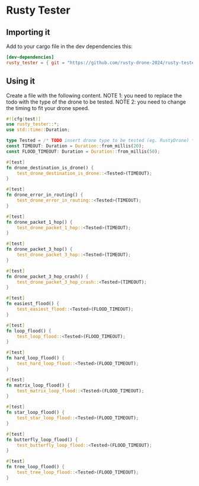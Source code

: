 # Rusty Tester
## Importing it
Add to your cargo file in the dev dependencies this:
```toml
[dev-dependencies]
rusty_tester = { git = "https://github.com/rusty-drone-2024/rusty-tester" }
```

## Using it
Create a file with the following content.
NOTE 1: you need to replace the todo with the type of the drone to be tested.
NOTE 2: you need to change the timing to fit your drone speed.
```rust
#![cfg(test)]
use rusty_tester::*;
use std::time::Duration;

type Tested = /* TODO insert drone type to be tested (eg. RustyDrone) */;
const TIMEOUT: Duration = Duration::from_millis(20);
const FLOOD_TIMEOUT: Duration = Duration::from_millis(50);

#[test]
fn drone_destination_is_drone() {
    test_drone_destination_is_drone::<Tested>(TIMEOUT);
}

#[test]
fn drone_error_in_routing() {
    test_drone_error_in_routing::<Tested>(TIMEOUT);
}

#[test]
fn drone_packet_1_hop() {
    test_drone_packet_1_hop::<Tested>(TIMEOUT);
}

#[test]
fn drone_packet_3_hop() {
    test_drone_packet_3_hop::<Tested>(TIMEOUT);
}

#[test]
fn drone_packet_3_hop_crash() {
    test_drone_packet_3_hop_crash::<Tested>(TIMEOUT);
}

#[test]
fn easiest_flood() {
    test_easiest_flood::<Tested>(FLOOD_TIMEOUT);
}

#[test]
fn loop_flood() {
    test_loop_flood::<Tested>(FLOOD_TIMEOUT);
}

#[test]
fn hard_loop_flood() {
    test_hard_loop_flood::<Tested>(FLOOD_TIMEOUT);
}

#[test]
fn matrix_loop_flood() {
    test_matrix_loop_flood::<Tested>(FLOOD_TIMEOUT);
}

#[test]
fn star_loop_flood() {
    test_star_loop_flood::<Tested>(FLOOD_TIMEOUT);
}

#[test]
fn butterfly_loop_flood() {
    test_butterfly_loop_flood::<Tested>(FLOOD_TIMEOUT);
}

#[test]
fn tree_loop_flood() {
    test_tree_loop_flood::<Tested>(FLOOD_TIMEOUT);
}

```
